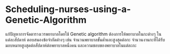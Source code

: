 # Scheduling-nurses-using-a-Genetic-Algorithm
แก้ปัญหาการจัดตารางเวรพยาบาลโดยใช้ Genetic algorithm ต้องการให้พยาบาลในกะต่างๆ ในแต่ละสัปดาห์ ตอบสนองข้อจำกัดต่างๆ เช่น จำนวนพยาบาลขั้นต่ำและสูงสุดต่อกะ จำนวนงานกะที่ได้รับมอบหมายสูงสุดต่อสัปดาห์ต่อพยาบาลหนึ่งคน และความชอบของพยาบาลในแต่ละกะ  
